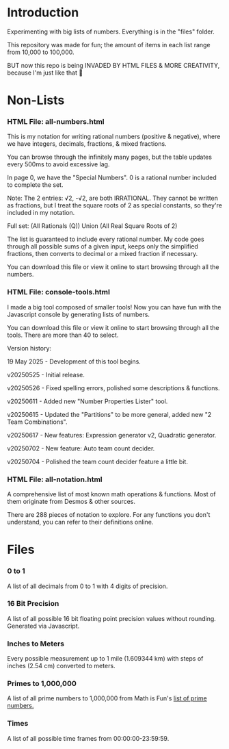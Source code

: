 # Introduction
Experimenting with big lists of numbers. Everything is in the "files" folder.

This repository was made for fun; the amount of items in each list range from 10,000 to 100,000.

BUT now this repo is being INVADED BY HTML FILES & MORE CREATIVITY, because I'm just like that 🤣

# Non-Lists

### HTML File: all-numbers.html

This is my notation for writing rational numbers (positive & negative), where we have integers, decimals, fractions, & mixed fractions.

You can browse through the infinitely many pages, but the table updates every 500ms to avoid excessive lag.

In page 0, we have the "Special Numbers". 0 is a rational number included to complete the set.

Note: The 2 entries: √2, -√2, are both IRRATIONAL. They cannot be written as fractions, but I treat the square roots of 2 as special constants, so they're included in my notation.

Full set: (All Rationals (Q)) Union (All Real Square Roots of 2)

The list is guaranteed to include every rational number. My code goes through all possible sums of a given input, keeps only the simplified fractions, then converts to decimal or a mixed fraction if necessary.

You can download this file or view it online to start browsing through all the numbers.

### HTML File: console-tools.html

I made a big tool composed of smaller tools! Now you can have fun with the Javascript console by generating lists of numbers.

You can download this file or view it online to start browsing through all the tools. There are more than 40 to select.

Version history:

19 May 2025 - Development of this tool begins.

v20250525 - Initial release.

v20250526 - Fixed spelling errors, polished some descriptions & functions.

v20250611 - Added new "Number Properties Lister" tool.

v20250615 - Updated the "Partitions" to be more general, added new "2 Team Combinations".

v20250617 - New features: Expression generator v2, Quadratic generator.

v20250702 - New feature: Auto team count decider.

v20250704 - Polished the team count decider feature a little bit.

### HTML File: all-notation.html

A comprehensive list of most known math operations & functions. Most of them originate from Desmos & other sources.

There are 288 pieces of notation to explore. For any functions you don't understand, you can refer to their definitions online.

# Files

### 0 to 1
A list of all decimals from 0 to 1 with 4 digits of precision.

### 16 Bit Precision
A list of all possible 16 bit floating point precision values without rounding. Generated via Javascript.

### Inches to Meters
Every possible measurement up to 1 mile (1.609344 km) with steps of inches (2.54 cm) converted to meters.

### Primes to 1,000,000
A list of all prime numbers to 1,000,000 from Math is Fun's [list of prime numbers.](https://www.mathsisfun.com/numbers/prime-number-lists.html)

### Times
A list of all possible time frames from 00:00:00-23:59:59.
